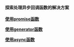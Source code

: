 #### 探索处理异步回调函数的解决方案

**[使用promise函数](./promise.html)**

**[使用generator函数](./generator.html)**

**[使用async函数](./async.html)**